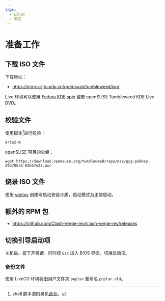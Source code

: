 ```yaml
---
tags:
  - Linux
  - 笔记
---
```


# 准备工作

## 下载 ISO 文件

下载地址：

- <https://mirror.sjtu.edu.cn/opensuse/tumbleweed/iso/>

Live 环境可以使用 [Fedora KDE spin] 或者 openSUSE Tumbleweed KDE Live DVD。

[Fedora KDE spin]: https://spins.fedoraproject.org/kde/

## 校验文件

使用脚本[^shell]进行校验：

```
aria2-m
```

openSUSE 项目的公钥：

```
wget https://download.opensuse.org/tumbleweed/repo/oss/gpg-pubkey-29b700a4-62b07e22.asc
```

[^shell]: shell 脚本源码另见[此处](./8-shell-script.md)。

## 烧录 ISO 文件

使用 [ventoy] 创建可启动安装介质，启动模式为正常启动。

[ventoy]: https://github.com/ventoy/Ventoy

## 额外的 RPM 包

- <https://github.com/Clash-Verge-rev/clash-verge-rev/releases>

## 切换引导启动项

关机后，按下开机键，同时按 `Esc` 进入 BIOS 界面，切换启动项。

### 备份文件

使用 LiveCD 环境将旧用户文件夹 `poplar` 重命名 `poplar.old`。